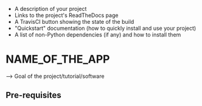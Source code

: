 - A description of your project
- Links to the project's ReadTheDocs page
- A TravisCI button showing the state of the build
- "Quickstart" documentation (how to quickly install and use your project)
- A list of non-Python dependencies (if any) and how to install them




# NAME_OF_THE_APP


--> Goal of the project/tutorial/software



## Pre-requisites

